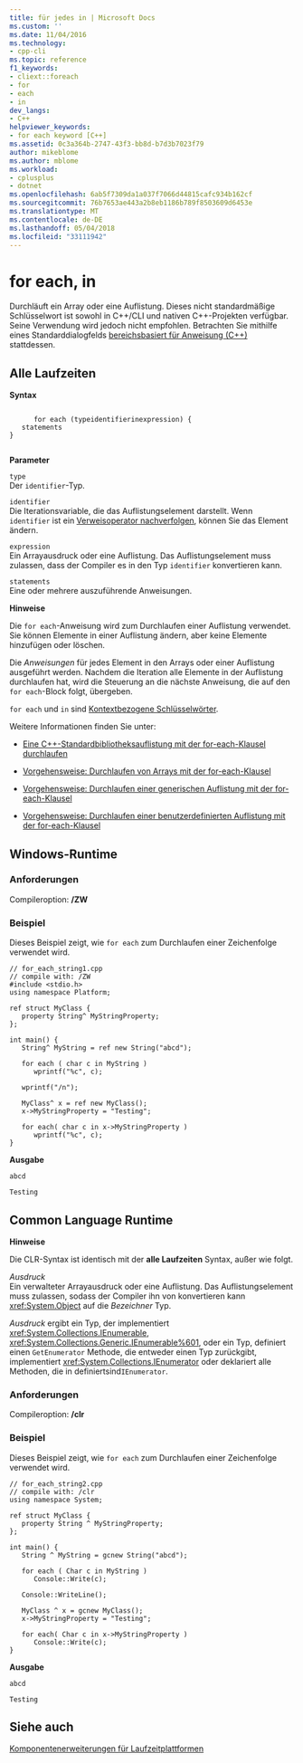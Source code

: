 ```yaml
---
title: für jedes in | Microsoft Docs
ms.custom: ''
ms.date: 11/04/2016
ms.technology:
- cpp-cli
ms.topic: reference
f1_keywords:
- cliext::foreach
- for
- each
- in
dev_langs:
- C++
helpviewer_keywords:
- for each keyword [C++]
ms.assetid: 0c3a364b-2747-43f3-bb8d-b7d3b7023f79
author: mikeblome
ms.author: mblome
ms.workload:
- cplusplus
- dotnet
ms.openlocfilehash: 6ab5f7309da1a037f7066d44815cafc934b162cf
ms.sourcegitcommit: 76b7653ae443a2b8eb1186b789f8503609d6453e
ms.translationtype: MT
ms.contentlocale: de-DE
ms.lasthandoff: 05/04/2018
ms.locfileid: "33111942"
---
```

# <a name="for-each-in"></a>for each, in
Durchläuft ein Array oder eine Auflistung. Dieses nicht standardmäßige Schlüsselwort ist sowohl in C++/CLI und nativen C++-Projekten verfügbar. Seine Verwendung wird jedoch nicht empfohlen. Betrachten Sie mithilfe eines Standarddialogfelds [bereichsbasiert für Anweisung (C++)](../cpp/range-based-for-statement-cpp.md) stattdessen.  
  
## <a name="all-runtimes"></a>Alle Laufzeiten  
 **Syntax**  
  
```  
  
      for each (typeidentifierinexpression) {  
   statements  
}  
  
```  
  
 **Parameter**  
  
 `type`  
 Der `identifier`-Typ.  
  
 `identifier`  
 Die Iterationsvariable, die das Auflistungselement darstellt.  Wenn `identifier` ist ein [Verweisoperator nachverfolgen](../windows/tracking-reference-operator-cpp-component-extensions.md), können Sie das Element ändern.  
  
 `expression`  
 Ein Arrayausdruck oder eine Auflistung. Das Auflistungselement muss zulassen, dass der Compiler es in den Typ `identifier` konvertieren kann.  
  
 `statements`  
 Eine oder mehrere auszuführende Anweisungen.  
  
 **Hinweise**  
  
 Die `for each`-Anweisung wird zum Durchlaufen einer Auflistung verwendet. Sie können Elemente in einer Auflistung ändern, aber keine Elemente hinzufügen oder löschen.  
  
 Die *Anweisungen* für jedes Element in den Arrays oder einer Auflistung ausgeführt werden. Nachdem die Iteration alle Elemente in der Auflistung durchlaufen hat, wird die Steuerung an die nächste Anweisung, die auf den `for each`-Block folgt, übergeben.  
  
 `for each` und `in` sind [Kontextbezogene Schlüsselwörter](../windows/context-sensitive-keywords-cpp-component-extensions.md).  
  
 Weitere Informationen finden Sie unter:   
  
-   [Eine C++-Standardbibliotheksauflistung mit der for-each-Klausel durchlaufen](../dotnet/iterating-over-stl-collection-by-using-for-each.md)  
  
-   [Vorgehensweise: Durchlaufen von Arrays mit der for-each-Klausel](../dotnet/how-to-iterate-over-arrays-with-for-each.md)  
  
-   [Vorgehensweise: Durchlaufen einer generischen Auflistung mit der for-each-Klausel](../dotnet/how-to-iterate-over-a-generic-collection-with-for-each.md)  
  
-   [Vorgehensweise: Durchlaufen einer benutzerdefinierten Auflistung mit der for-each-Klausel](../dotnet/how-to-iterate-over-a-user-defined-collection-with-for-each.md)  
  
## <a name="windows-runtime"></a>Windows-Runtime  
  
### <a name="requirements"></a>Anforderungen  
 Compileroption: **/ZW**  
  
### <a name="example"></a>Beispiel  
 Dieses Beispiel zeigt, wie `for each` zum Durchlaufen einer Zeichenfolge verwendet wird.  
  
```  
// for_each_string1.cpp  
// compile with: /ZW  
#include <stdio.h>  
using namespace Platform;  
  
ref struct MyClass {  
   property String^ MyStringProperty;  
};  
  
int main() {  
   String^ MyString = ref new String("abcd");  
  
   for each ( char c in MyString )  
      wprintf("%c", c);  
  
   wprintf("/n");  
  
   MyClass^ x = ref new MyClass();  
   x->MyStringProperty = "Testing";  
  
   for each( char c in x->MyStringProperty )  
      wprintf("%c", c);  
}  
```  
  
 **Ausgabe**  
  
```Output  
abcd  
  
Testing  
```  
  
## <a name="common-language-runtime"></a>Common Language Runtime 
 **Hinweise**  
  
 Die CLR-Syntax ist identisch mit der **alle Laufzeiten** Syntax, außer wie folgt.  
  
 *Ausdruck*  
 Ein verwalteter Arrayausdruck oder eine Auflistung. Das Auflistungselement muss zulassen, sodass der Compiler ihn von konvertieren kann <xref:System.Object> auf die *Bezeichner* Typ.  
  
 *Ausdruck* ergibt ein Typ, der implementiert <xref:System.Collections.IEnumerable>, <xref:System.Collections.Generic.IEnumerable%601>, oder ein Typ, definiert einen `GetEnumerator` Methode, die entweder einen Typ zurückgibt, implementiert <xref:System.Collections.IEnumerator> oder deklariert alle Methoden, die in definiertsind`IEnumerator`.  
  
### <a name="requirements"></a>Anforderungen  
 Compileroption: **/clr**  
  
### <a name="example"></a>Beispiel  
 Dieses Beispiel zeigt, wie `for each` zum Durchlaufen einer Zeichenfolge verwendet wird.  
  
```  
// for_each_string2.cpp  
// compile with: /clr  
using namespace System;  
  
ref struct MyClass {  
   property String ^ MyStringProperty;  
};  
  
int main() {  
   String ^ MyString = gcnew String("abcd");  
  
   for each ( Char c in MyString )  
      Console::Write(c);  
  
   Console::WriteLine();  
  
   MyClass ^ x = gcnew MyClass();  
   x->MyStringProperty = "Testing";  
  
   for each( Char c in x->MyStringProperty )  
      Console::Write(c);  
}  
```  
  
 **Ausgabe**  
  
```Output  
abcd  
  
Testing   
```  
  
## <a name="see-also"></a>Siehe auch  
 [Komponentenerweiterungen für Laufzeitplattformen](../windows/component-extensions-for-runtime-platforms.md)